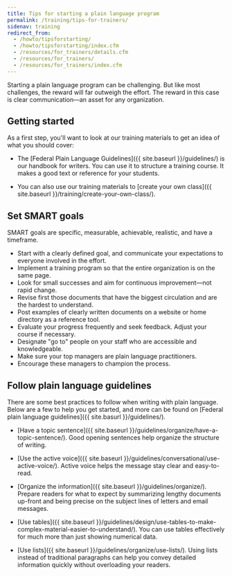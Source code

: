 ```yaml
---
title: Tips for starting a plain language program
permalink: /training/tips-for-trainers/
sidenav: training
redirect_from:
  - /howto/tipsforstarting/
  - /howto/tipsforstarting/index.cfm
  - /resources/for_trainers/details.cfm
  - /resources/for_trainers/
  - /resources/for_trainers/index.cfm
---
```


Starting a plain language program can be challenging. But like most challenges, the reward will far outweigh the effort. The reward in this case is clear communication—an asset for any organization.

## Getting started

As a first step, you'll want to look at our training materials to get an idea of what you should cover:

- The [Federal Plain Language Guidelines]({{ site.baseurl }}/guidelines/) is our handbook for writers. You can use it to structure a training course. It makes a good text or reference for your students.

- You can also use our training materials to [create your own class]({{ site.baseurl }}/training/create-your-own-class/).

## Set SMART goals

SMART goals are specific, measurable, achievable, realistic, and have a timeframe.

- Start with a clearly defined goal, and communicate your expectations to everyone involved in the effort.
- Implement a training program so that the entire organization is on the same page.
- Look for small successes and aim for continuous improvement—not rapid change.
- Revise first those documents that have the biggest circulation and are the hardest to understand.
- Post examples of clearly written documents on a website or home directory as a reference tool.
- Evaluate your progress frequently and seek feedback. Adjust your course if necessary.
- Designate "go to" people on your staff who are accessible and knowledgeable.
- Make sure your top managers are plain language practitioners.
- Encourage these managers to champion the process.

## Follow plain language guidelines

There are some best practices to follow when writing with plain language. Below are a few to help you get started, and more can be found on [Federal plain language guidelines]({{ site.basurl }}/guidelines/).

- [Have a topic sentence]({{ site.baseurl }}/guidelines/organize/have-a-topic-sentence/). Good opening sentences help organize the structure of writing. 

- [Use the active voice]({{ site.baseurl }}/guidelines/conversational/use-active-voice/). Active voice helps the message stay clear and easy-to-read.

- [Organize the information]({{ site.baseurl }}/guidelines/organize/). Prepare readers for what to expect by summarizing lengthy documents up-front and being precise on the subject lines of letters and email messages.
  
- [Use tables]({{ site.baseurl }}/guidelines/design/use-tables-to-make-complex-material-easier-to-understand/). You can use tables effectively for much more than just showing numerical data.

- [Use lists]({{ site.baseurl }}/guidelines/organize/use-lists/). Using lists instead of traditional paragraphs can help you convey detailed information quickly without overloading your readers.
